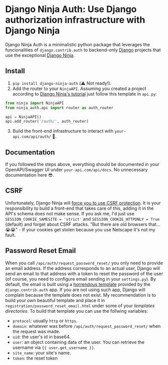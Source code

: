 # Django Ninja Auth: Use Django authorization infrastructure with Django Ninja

Django Ninja Auth is a minimalistic python package that leverages the funcionalities of `django.contrib.auth` to backend-only [Django](https://www.djangoproject.com/) projects that use the exceptional [Django Ninja](https://django-ninja.rest-framework.com/).

## Install
1. `pip install django-ninja-auth` (⚠️ Not ready!).
2. Add the router to your `NinjaAPI`. Assuming you created a project according to [Django Ninja's tutorial](https://django-ninja.rest-framework.com/tutorial/) just follow this template in `api.py`:
```python
from ninja import NinjaAPI
from ninja_auth.api import router as auth_router

api = NinjaAPI()
api.add_router('/auth/', auth_router)
```
3. Build the front-end infrastructure to interact with `your-api.com/api/auth/` 🚀.

## Documentation
If you followed the steps above, everything should be documented in your OpenAPI/Swagger UI under `your-api.com/api/docs`. No unnecessary documentation here 😎.

## CSRF
Unfortunately, Django Ninja will [force you to use CSRF protection](https://django-ninja.rest-framework.com/tutorial/csrf/). It is your responsibility to build a front-end that takes care of this, adding it in the API's schema does not make sense. If you ask me, I'd just use `SESSION_COOKIE_SAMESITE = 'strict'` and `SESSION_COOKIE_HTTPONLY = True` (default) and forget about CSRF attacks. "But there are old browsers that... 😭😭"   - If your cookies get stolen because you use Netscape it's not my fault.

## Password Reset Email
When you call `/api/auth/request_password_reset/` you only need to provide an email address. If the address corresponds to an actual user, Django will send an email to that address with a token to reset the password of the user (of course, you need to configure email sending in your `settings.py`). By default, the email is built using a [horrendous template](https://github.com/django/django/blob/main/django/contrib/admin/templates/registration/password_reset_email.html) provided by the `django.contrib.auth` app. If you are not using such app, Django will complain because the template does not exist. My recommendation is to build your own beautiful template and place it in `registration/password_reset_email.html` under some of your *templates directories*. To build that template you can use the follwing variables:
- `protocol`: usually `http` or `https`.
- `domain`: whatever was before `/api/auth/request_password_reset/` when the request was made.
- `uid`: the user's id in base64.
- `user`: an object containing data of the user. You can retrieve the username via `{{ user.get_username }}`.
- `site_name`: your site's name.
- `token`: the reset token

